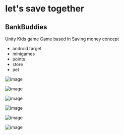 # let's save together
## BankBuddies
Unity Kids game
Game based in Saving money concept

- android target
- minigames
- points
- store
- pet


![image](https://user-images.githubusercontent.com/18789513/173215111-801b10af-98d2-4a40-bf6f-cd998d002138.png)



![image](https://user-images.githubusercontent.com/18789513/173215124-74565ce5-ab8e-4f62-bcfe-c4571e9da5d6.png)

![image](https://user-images.githubusercontent.com/18789513/173215168-fdd84ffd-a8b2-4b51-a06e-5b7a106bb32d.png)

![image](https://user-images.githubusercontent.com/18789513/173215244-8cac4cd4-5261-4f92-a87d-9450f89a099e.png)


![image](https://user-images.githubusercontent.com/18789513/173215137-27098573-c8b1-43b8-af08-223d7460fc8a.png)

![image](https://user-images.githubusercontent.com/18789513/173215141-ebbf539a-4812-46d4-9e95-84a5ff6f6dc6.png)
